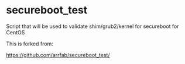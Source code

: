 # secureboot_test
Script that will be used to validate shim/grub2/kernel for secureboot for CentOS

This is forked from:

https://github.com/arrfab/secureboot_test/

